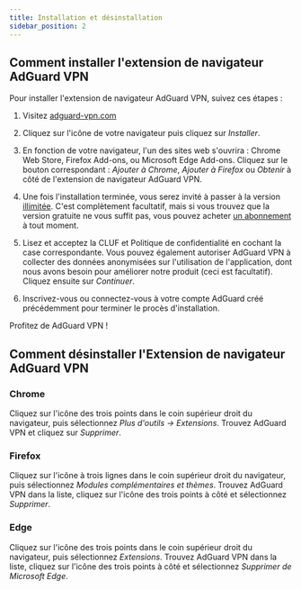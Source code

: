 ```yaml
---
title: Installation et désinstallation
sidebar_position: 2
---
```


## Comment installer l'extension de navigateur AdGuard VPN

Pour installer l'extension de navigateur AdGuard VPN, suivez ces étapes :

1. Visitez [adguard-vpn.com](https://adguard-vpn.com/browser-extension/overview.html)

2. Cliquez sur l'icône de votre navigateur puis cliquez sur *Installer*.

3. En fonction de votre navigateur, l'un des sites web s'ouvrira : Chrome Web Store, Firefox Add-ons, ou Microsoft Edge Add-ons. Cliquez sur le bouton correspondant : *Ajouter à Chrome*, *Ajouter à Firefox* ou *Obtenir* à côté de l'extension de navigateur AdGuard VPN.

4. Une fois l'installation terminée, vous serez invité à passer à la version [illimitée](https://adguard-vpn.com/thankyou.html). C'est complètement facultatif, mais si vous trouvez que la version gratuite ne vous suffit pas, vous pouvez acheter [un abonnement ](/general/subscription.md) à tout moment.

4. Lisez et acceptez la CLUF et Politique de confidentialité en cochant la case correspondante. Vous pouvez également autoriser AdGuard VPN à collecter des données anonymisées sur l'utilisation de l'application, dont nous avons besoin pour améliorer notre produit (ceci est facultatif). Cliquez ensuite sur *Continuer*.

5. Inscrivez-vous ou connectez-vous à votre compte AdGuard créé précédemment pour terminer le procès d'installation.

Profitez de AdGuard VPN !

## Comment désinstaller l'Extension de navigateur AdGuard VPN

### Chrome

Cliquez sur l'icône des trois points dans le coin supérieur droit du navigateur, puis sélectionnez *Plus d'outils → Extensions*. Trouvez AdGuard VPN et cliquez sur *Supprimer*.

### Firefox

Cliquez sur l'icône à trois lignes dans le coin supérieur droit du navigateur, puis sélectionnez *Modules complémentaires et thèmes*. Trouvez AdGuard VPN dans la liste, cliquez sur l'icône des trois points à côté et sélectionnez *Supprimer*.

### Edge

Cliquez sur l'icône des trois points dans le coin supérieur droit du navigateur, puis sélectionnez *Extensions*. Trouvez AdGuard VPN dans la liste, cliquez sur l'icône des trois points à côté et sélectionnez *Supprimer de Microsoft Edge*.